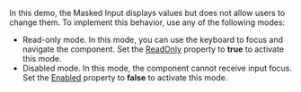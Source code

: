 In this demo, the Masked Input displays values but does not allow users to change them. To implement this behavior, use any of the following modes:

*   Read-only mode. In this mode, you can use the keyboard to focus and navigate the component. Set the [ReadOnly](https://docs.devexpress.com/Blazor/DevExpress.Blazor.DxMaskedInput-1.ReadOnly) property to **true** to activate this mode.
*   Disabled mode. In this mode, the component cannot receive input focus. Set the [Enabled](https://docs.devexpress.com/Blazor/DevExpress.Blazor.Base.DxDataEditorBase-2.Enabled) property to **false** to activate this mode.
